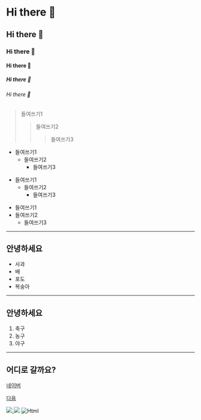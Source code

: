 <!-- 마크다운 태그 -->
# Hi there 👋
## Hi there 👋
### Hi there 👋
#### Hi there 👋
##### Hi there 👋
###### Hi there 👋

> 들여쓰기1
>   > 들여쓰기2
>   >   > 들여쓰기3

+ 들여쓰기1
  + 들여쓰기2
    + 들여쓰기3
    
- 들여쓰기1
  - 들여쓰기2
    - 들여쓰기3    
    
 * 들여쓰기1
  * 들여쓰기2
    * 들여쓰기3    
  <!--
  <pre>
  <code>
  ```
  public class Test1 {
    public static void main(String[]args) {
      System.out.println("안녕하세요");
     }
  }
  ```
  <--
  </code>
  </pre>
  java
<!--
**ParkJongPil/ParkJongPil** is a ✨ _special_ ✨ repository because its `README.md` (this file) appears on your GitHub profile.

Here are some ideas to get you started:

- 🔭 I’m currently working on ...
- 🌱 I’m currently learning ...
- 👯 I’m looking to collaborate on ...
- 🤔 I’m looking for help with ...
- 💬 Ask me about ...
- 📫 How to reach me: ...
- 😄 Pronouns: ...
- ⚡ Fun fact: ...
-->

<hr/>
<h2>안녕하세요</h2>

<ul>
  <li>사과</li>
  <li>배</li>
  <li>포도</li>
  <li>복숭아</li>
</ul>

<hr/>
<h2>안녕하세요</h2>

<ol>
  <li>축구</li>
  <li>농구</li>
  <li>야구</li>
</ol>

<hr/>

<h2>어디로 갈까요?</h2>
<p><a href="http://www.naver.com">네이버</a></p>
<p><a href="http://www.daum.net">다음</a></p>

 <a href="http://naver.com">
  <img src="http://49.142.157.251:9090/javagreenS_lsp/rts_shop/rts_product/220804170124_f_6.jpg"/>
 </a>
 
 <a>
  <img src="img.shields.io/badge/홍길동-000000?style=Azure Pipelines&logo=Azure Pipelines&logoColor=2560E0"/>
 </a>
 
 <img alt="Html" src ="https://img.shields.io/badge/원하는 아이콘.svg?&style=for-the-badge&logo=벳지내 글자&logoColor=벳지 글자 색"/>
